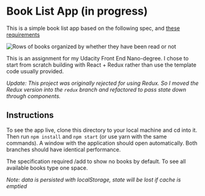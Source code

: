 # Book List App (in progress)

This is a simple book list app based on the following spec, and [these requirements](https://review.udacity.com/#!/rubrics/918/view)

![Rows of books organized by whether they have been read or not](https://d17h27t6h515a5.cloudfront.net/topher/2017/July/595d48a9_correct-use-of-state/correct-use-of-state.gif)

This is an assignment for my Udacity Front End Nano-degree. I chose to start from scratch building with React + Redux rather than use the template code usually provided. 

_Update: This project was originally rejected for using Redux. So I moved the Redux version into the `redux` branch and refactored to pass state down through components._

## Instructions

To see the app live, clone this directory to your local machine and cd into it. Then run `npm install` and `npm start` (or use yarn with the same commands). A window with the application should open automatically. Both branches should have identical performance.

The specification required /add to show no books by default. To see all available books type one space.

_Note: data is persisted with localStorage, state will be lost if cache is emptied_


